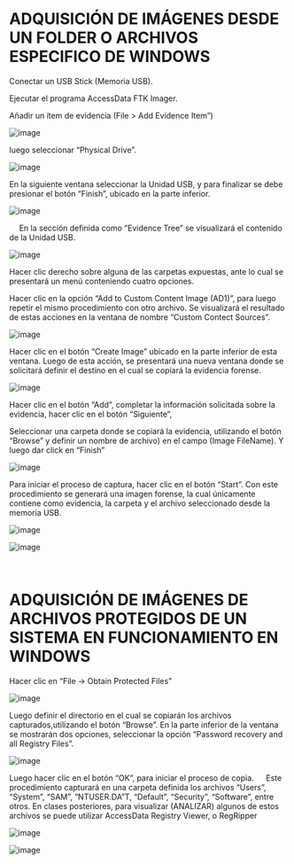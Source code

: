 



# ADQUISICIÓN DE IMÁGENES DESDE UN FOLDER O ARCHIVOS ESPECIFICO DE WINDOWS

Conectar un USB Stick (Memoria USB). 

Ejecutar el programa AccessData FTK Imager. 

Añadir un ítem de evidencia  (File > Add Evidence Item”)

 
![image](https://user-images.githubusercontent.com/50930193/135372779-9a7dffb6-a544-4606-b9de-05bd83c9d262.png)


luego seleccionar “Physical Drive”. 

 ![image](https://user-images.githubusercontent.com/50930193/135372792-dc4599b0-5c84-47a5-b5b6-e314c5ac9b0a.png)


En la siguiente ventana seleccionar la Unidad USB, y para finalizar se debe presionar el botón “Finish”, ubicado en la parte inferior.

 ![image](https://user-images.githubusercontent.com/50930193/135372822-5cef04d1-7e60-4807-9164-bc4c6599391b.png)

 
En la sección definida como “Evidence Tree” se visualizará el contenido de la Unidad USB. 

 ![image](https://user-images.githubusercontent.com/50930193/135372834-4a310f3d-0751-4732-8b3b-e2fdcaaa2be4.png)


Hacer clic derecho sobre alguna de las carpetas expuestas, ante lo cual se presentará 
un menú conteniendo cuatro opciones. 

Hacer clic en la opción “Add to Custom Content Image (AD1)”, para luego repetir el mismo procedimiento con otro archivo. Se visualizará el resultado de estas acciones en la ventana de nombre “Custom Contect Sources”.

 ![image](https://user-images.githubusercontent.com/50930193/135372848-7a9b9966-6c32-4371-8a38-74b8cc62b2e0.png)


Hacer clic en el botón “Create Image” ubicado en la parte inferior de esta ventana. Luego de esta acción, se presentará una nueva ventana donde se solicitará definir el destino en el cual se copiará la evidencia forense. 

![image](https://user-images.githubusercontent.com/50930193/135372864-a5ffe6c2-255d-4873-80d7-4fc24358064f.png)

 
Hacer clic en el botón “Add”, completar la información solicitada sobre la evidencia, hacer clic en el botón “Siguiente”, 

Seleccionar una carpeta donde se copiará la evidencia, utilizando el botón “Browse” y definir un nombre de archivo) en el campo (Image FileName).  Y luego dar click en “Finish”

![image](https://user-images.githubusercontent.com/50930193/135372873-57e66b3b-7a85-4989-b8f1-467df2083e06.png)

 


Para iniciar el proceso de captura, hacer clic en el botón “Start”. Con este procedimiento se generará una imagen forense, la cual únicamente contiene como evidencia, la carpeta y el archivo seleccionado desde la memoria USB.

  ![image](https://user-images.githubusercontent.com/50930193/135372887-791ce602-1c8d-4c7c-9f1f-ce5da789e2ba.png)
  
![image](https://user-images.githubusercontent.com/50930193/135372923-c090c2a8-7f76-4649-ba55-037b61f7e6e7.png)

 
# ADQUISICIÓN DE IMÁGENES DE ARCHIVOS PROTEGIDOS DE UN SISTEMA EN FUNCIONAMIENTO EN WINDOWS


Hacer clic en “File -> Obtain Protected Files”

 ![image](https://user-images.githubusercontent.com/50930193/135372932-1e753308-883f-4ae3-8552-c2bf81bad09c.png)

Luego definir el directorio en el cual se copiarán los archivos capturados,utilizando el botón “Browse”. En la parte inferior de la ventana se mostrarán dos opciones, seleccionar la opción “Password recovery and all Registry Files”. 


 ![image](https://user-images.githubusercontent.com/50930193/135372943-4c796e1f-576f-4639-b9bc-1d197868bb92.png)



Luego hacer clic en el botón “OK”, para iniciar el proceso de copia.
 
Este procedimiento capturará en una carpeta definida los archivos “Users”, “System”, “SAM”,
“NTUSER.DA”T, “Default”, “Security”, “Software”, entre otros. En clases posteriores, para visualizar (ANALIZAR) algunos de estos archivos se puede utilizar AccessData Registry Viewer, o RegRipper

 
![image](https://user-images.githubusercontent.com/50930193/135372958-a0958a95-3f5f-410a-8d37-8e51978ee9f3.png)

![image](https://user-images.githubusercontent.com/50930193/135372966-6336c10a-bb23-48cc-9d7d-c6b8dca26b2c.png)


 
